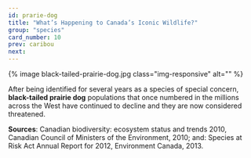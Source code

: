 ```yaml
---
id: prarie-dog
title: "What’s Happening to Canada’s Iconic Wildlife?"
group: "species"
card_number: 10
prev: caribou
next: 
---
```


{% image black-tailed-prairie-dog.jpg class="img-responsive" alt="" %}

After being identified for several years as a species of special concern, **black-tailed prairie dog** populations that once numbered in the millions across the West have continued to decline and they are now considered threatened.

**Sources**: Canadian biodiversity: ecosystem status and trends 2010, Canadian Council of Ministers of the Environment, 2010; and: Species at Risk Act Annual Report for 2012, Environment Canada, 2013.
